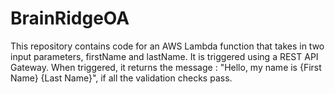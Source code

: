 # BrainRidgeOA
This repository contains code for an AWS Lambda function that takes in two input parameters, firstName and lastName. It is triggered using a REST API Gateway. When triggered, it returns the message : "Hello, my name is {First Name}  {Last Name}", if all the validation checks pass.
